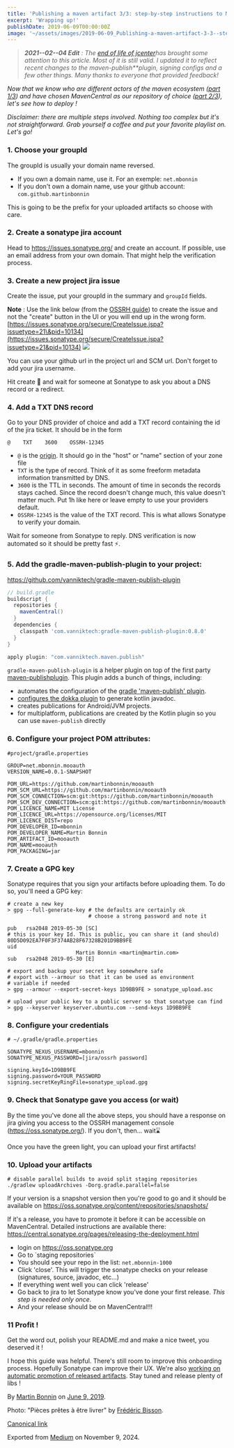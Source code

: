 ```yaml
---
title: 'Publishing a maven artifact 3/3: step-by-step instructions to MavenCentral publishing'
excerpt: 'Wrapping up!'
publishDate: 2019-06-09T00:00:00Z
image: '~/assets/images/2019-06-09_Publishing-a-maven-artifact-3-3--step-by-step-instructions-to-MavenCentral-publishing/1*Xx01nCGkX59aAm4YL9We9A.jpeg'
---
```


> **_2021--02--04 Edit_** _: The_ [_end of life of jcenter_](https://jfrog.com/blog/into-the-sunset-bintray-jcenter-gocenter-and-chartcenter/)_has brought some attention to this article. Most of it is still valid. I updated it to reflect recent changes to the_ _maven-publish\*\*plugin, signing configs and a few other things. Many thanks to everyone that provided feedback!_

_Now that we know who are different actors of the maven ecosystem (_[_part 1/3_](https://proandroiddev.com/publishing-a-maven-artifact-1-3-glossary-bc0068a440e0)_) and have chosen MavenCentral as our repository of choice (_[_part 2/3_](https://proandroiddev.com/publishing-a-maven-artifact-2-3-jcenter-or-mavencentral-e0f82ba3f473)_), let's see how to deploy !_

_Disclaimer: there are multiple steps involved. Nothing too complex but it's not straightforward. Grab yourself a coffee and put your favorite playlist on. Let's go!_

### 1. Choose your groupId

The groupId is usually your domain name reversed.

- If you own a domain name, use it. For an exemple: `net.mbonnin`
- If you don't own a domain name, use your github account: `com.github.martinbonnin`

This is going to be the prefix for your uploaded artifacts so choose with care.

### 2. Create a sonatype jira account

Head to <https://issues.sonatype.org/> and create an account. If possible, use an email address from your own domain. That might help the verification process.

### 3. Create a new project jira issue

Create the issue, put your groupId in the summary and `groupId` fields.

**Note** : Use the link below (from the [OSSRH guide](https://central.sonatype.org/pages/ossrh-guide.html)) to create the issue and not the "create" button in the UI or you will end up in the wrong form. [https://issues.sonatype.org/secure/CreateIssue.jspa?issuetype=21\&pid=10134](https://issues.sonatype.org/secure/CreateIssue.jspa?issuetype=21&pid=10134)
![](../../assets/images/2019-06-09_Publishing-a-maven-artifact-3-3--step-by-step-instructions-to-MavenCentral-publishing/1*ABJWWdrz7ePQR3V_I3nUIw.png)

You can use your github url in the project url and SCM url. Don't forget to add your jira username.

Hit create 📝 and wait for someone at Sonatype to ask you about a DNS record or a redirect.

### 4. Add a TXT DNS record

Go to your DNS provider of choice and add a TXT record containing the id of the jira ticket. It should be in the form

```
@    TXT    3600    OSSRH-12345
```

- `@` is the [origin](https://serverfault.com/questions/83874/whats-the-meaning-of-in-a-dns-zone-file). It should go in the "host" or "name" section of your zone file
- `TXT` is the type of record. Think of it as some freeform metadata information transmitted by DNS.
- `3600` is the TTL in seconds. The amount of time in seconds the records stays cached. Since the record doesn't change much, this value doesn't matter much. Put 1h like here or leave empty to use your providers default.
- `OSSRH-12345` is the value of the TXT record. This is what allows Sonatype to verify your domain.

Wait for someone from Sonatype to reply. DNS verification is now automated so it should be pretty fast ⚡.

### 5. Add the gradle-maven-publish-plugin to your project:

<https://github.com/vanniktech/gradle-maven-publish-plugin>

```groovy
// build.gradle
buildscript {
  repositories {
    mavenCentral()
  }
  dependencies {
    classpath 'com.vanniktech:gradle-maven-publish-plugin:0.8.0'
  }
}
```

```groovy
apply plugin: "com.vanniktech.maven.publish"
```

`gradle-maven-publish-plugin` is a helper plugin on top of the first party [maven-publish](https://docs.gradle.org/current/userguide/publishing_maven.html)[plugin](https://docs.gradle.org/current/userguide/publishing_maven.html). This plugin adds a bunch of things, including:

- automates the configuration of the [gradle 'maven-publish' plugin](https://docs.gradle.org/current/userguide/maven_plugin.html).
- [configures the dokka plugin](https://github.com/Kotlin/dokka) to generate kotlin javadoc.
- creates publications for Android/JVM projects.
- for multiplatform, publications are created by the Kotlin plugin so you can use `maven-publish` directly

### 6. Configure your project POM attributes:

```
#project/gradle.properties
```

```
GROUP=net.mbonnin.mooauth
VERSION_NAME=0.0.1-SNAPSHOT
```

```
POM_URL=https://github.com/martinbonnin/mooauth
POM_SCM_URL=https://github.com/martinbonnin/mooauth
POM_SCM_CONNECTION=scm:git:https://github.com/martinbonnin/mooauth
POM_SCM_DEV_CONNECTION=scm:git:https://github.com/martinbonnin/mooauth
POM_LICENCE_NAME=MIT License
POM_LICENCE_URL=https://opensource.org/licenses/MIT
POM_LICENCE_DIST=repo
POM_DEVELOPER_ID=mbonnin
POM_DEVELOPER_NAME=Martin Bonnin
POM_ARTIFACT_ID=mooauth
POM_NAME=mooauth
POM_PACKAGING=jar
```

### 7. Create a GPG key

Sonatype requires that you sign your artifacts before uploading them. To do so, you'll need a GPG key:

```shell
# create a new key
> gpg --full-generate-key # the defaults are certainly ok
                          # choose a strong password and note it

pub   rsa2048 2019-05-30 [SC]
# this is your key Id. This is public, you can share it (and should)
80D5D092EA7F0F3F374AB28F67328B201D9BB9FE
uid
                      Martin Bonnin <martin@martin.com>
sub   rsa2048 2019-05-30 [E]

# export and backup your secret key somewhere safe
# export with --armour so that it can be used as environment
# variable if needed
> gpg --armour --export-secret-keys 1D9BB9FE > sonatype_upload.asc

# upload your public key to a public server so that sonatype can find
> gpg --keyserver keyserver.ubuntu.com --send-keys 1D9BB9FE
```

### **8. Configure your credentials**

```shell
# ~/.gradle/gradle.properties

SONATYPE_NEXUS_USERNAME=mbonnin
SONATYPE_NEXUS_PASSWORD=[jira/ossrh password]

signing.keyId=1D9BB9FE
signing.password=YOUR_PASSWORD
signing.secretKeyRingFile=sonatype_upload.gpg
```

### 9. Check that Sonatype gave you access (or wait)

By the time you've done all the above steps, you should have a response on jira giving you access to the OSSRH management console (<https://oss.sonatype.org/>). If you don't, then... wait⌛

Once you have the green light, you can upload your first artifacts!

### 10. Upload your artifacts

```shell
# disable parallel builds to avoid split staging repositories
./gradlew uploadArchives -Dorg.gradle.parallel=false
```

If your version is a snapshot version then you're good to go and it should be available on <https://oss.sonatype.org/content/repositories/snapshots/>

If it's a release, you have to promote it before it can be accessible on MavenCentral. Detailed instructions are available there: <https://central.sonatype.org/pages/releasing-the-deployment.html>

- login on <https://oss.sonatype.org>
- Go to \`staging repositories\`
- You should see your repo in the list: `net.mbonnin-1000`
- Click 'close'. This will trigger the sonatype checks on your release (signatures, source, javadoc, etc...)
- If everything went well you can click 'release'
- Go back to jira to let Sonatype know you've done your first release. _This step is needed only once._
- And your release should be on MavenCentral!!!

### 11 Profit !

Get the word out, polish your README.md and make a nice tweet, you deserved it !

I hope this guide was helpful. There's still room to improve this onboarding process. Hopefully Sonatype can improve their UX. We're also [working on automatic promotion of released artifacts](https://github.com/vanniktech/gradle-maven-publish-plugin/issues/60). Stay tuned and release plenty of libs !

By [Martin Bonnin](https://medium.com/@mbonnin) on [June 9, 2019](https://medium.com/p/bd661081645d).

Photo: "Pièces prêtes à être livrer" by [Frédéric Bisson](https://flic.kr/p/gY4Dn9).

[Canonical link](https://medium.com/@mbonnin/publishing-a-maven-artifact-3-3-step-by-step-instructions-to-mavencentral-publishing-bd661081645d)

Exported from [Medium](https://medium.com) on November 9, 2024.
